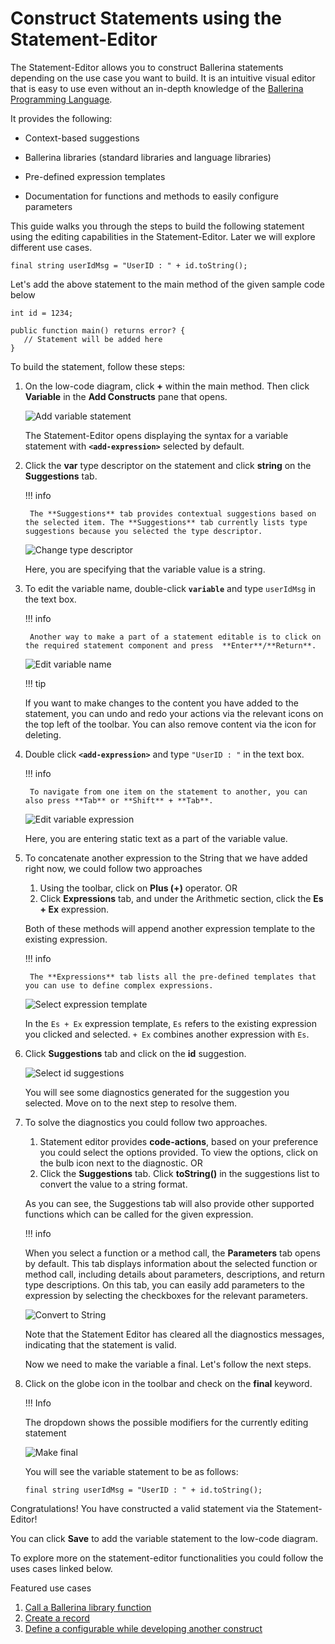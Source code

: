 # Construct Statements using the Statement-Editor


The Statement-Editor allows you to construct Ballerina statements depending on the use case you want to build. It is an intuitive visual editor that is easy to use even without an in-depth knowledge of the [Ballerina Programming Language](https://ballerina.io/).

It provides the following:

- Context-based suggestions

- Ballerina libraries (standard libraries and language libraries)

- Pre-defined expression templates

- Documentation for functions and methods to easily configure parameters

This guide walks you through the steps to build the following statement using the editing capabilities in the Statement-Editor. Later we will explore different use cases.

```
final string userIdMsg = "UserID : " + id.toString();
```

Let's add the above statement to the main method of the given sample code below

```
int id = 1234;
 
public function main() returns error? {
   // Statement will be added here
}

```


To build the statement, follow these steps:

1. On the low-code diagram, click **+** within the main method. Then click **Variable** in the **Add Constructs** pane that opens.

    ![Add variable statement](../img/statement-editor/add-variable-statement.gif)

    The Statement-Editor opens displaying the syntax for a variable statement with **`<add-expression>`** selected by default.

2. Click the **var** type descriptor on the statement and click **string** on the **Suggestions** tab.

    !!! info

        The **Suggestions** tab provides contextual suggestions based on the selected item. The **Suggestions** tab currently lists type suggestions because you selected the type descriptor.    

    ![Change type descriptor](../img/statement-editor/change-type-descriptor.gif)

    Here, you are specifying that the variable value is a string.

3. To edit the variable name, double-click **`variable`** and type `userIdMsg` in the text box.

    !!! info

        Another way to make a part of a statement editable is to click on the required statement component and press  **Enter**/**Return**.

    ![Edit variable name](../img/statement-editor/edit-variable-name.gif)

    !!! tip

    If you want to make changes to the content you have added to the statement, you can undo and redo your actions via the relevant icons on the top left of the toolbar. You can also remove content via the icon for deleting.

4. Double click **`<add-expression>`** and type `"UserID : "` in the text box.

    !!! info

        To navigate from one item on the statement to another, you can also press **Tab** or **Shift** + **Tab**.

    ![Edit variable expression](../img/statement-editor/edit-variable-expression.gif)

    Here, you are entering static text as a part of the variable value.

5. To concatenate another expression to the String that we have added right now, we could follow two approaches
    1. Using the toolbar, click on **Plus (+)** operator.  OR
    2. Click **Expressions** tab, and under the Arithmetic section, click the **Es + Ex** expression.

    Both of these methods will append another expression template to the existing expression. 


    !!! info

        The **Expressions** tab lists all the pre-defined templates that you can use to define complex expressions.

    ![Select expression template](../img/statement-editor/select-expression-template.gif)

    In the `Es + Ex` expression template, `Es` refers to the existing expression you clicked and selected. `+ Ex` combines another expression with `Es`.

6. Click **Suggestions** tab and click on the **id** suggestion.

    ![Select id suggestions](../img/statement-editor/select-id-from-suggestions.gif)

     You will see some diagnostics generated for the suggestion you selected. Move on to the next step to resolve them. 

7. To solve the diagnostics you could follow two approaches.

    1. Statement editor provides **code-actions**, based on your preference you could select the options provided. To view the options, click on the bulb icon next to the diagnostic. OR
    2. Click the **Suggestions** tab. Click **toString()** in the suggestions list to convert the value to a string format.
    
    As you can see, the Suggestions tab will also provide other supported functions which can be called for the given expression.

    !!! info

     When you select a function or a method call, the **Parameters** tab opens by default. This tab displays information about the selected function or method call, including details about parameters, descriptions, and return type descriptions. On this tab, you can easily add parameters to the expression by selecting the checkboxes for the relevant parameters.

     ![Convert to String](../img/statement-editor/convert-to-string.gif)

     Note that the Statement Editor has cleared all the diagnostics messages, indicating that the statement is valid.

     Now we need to make the variable a final. Let's follow the next steps.

8. Click on the globe icon in the toolbar and check on the **final** keyword. 

    !!! Info

    The dropdown shows the possible modifiers for the currently editing statement

     ![Make final](../img/statement-editor/add-stmt-qualifier.gif)

     You will see the variable statement to be as follows:

     ```
     final string userIdMsg = "UserID : " + id.toString();
     ```
    
Congratulations! You have constructed a valid statement via the Statement-Editor!

You can click **Save** to add the variable statement to the low-code diagram.

To explore more on the statement-editor functionalities you could follow the uses cases linked below.

Featured use cases 

1. [Call a Ballerina library function](../references/call-a-ballerina-library-function.md)
2. [Create a record](../references/create-a-record-using-statement-editor)
3. [Define a configurable while developing another construct](../references/define-a-configurable-as-you-develop)
